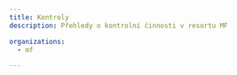 ```yaml
---
title: Kontroly
description: Přehledy o kontrolní činnosti v resortu MF

organizations:
  - mf

---
```


